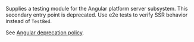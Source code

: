 Supplies a testing module for the Angular platform server subsystem.
This secondary entry point is deprecated. Use e2e tests to verify SSR
behavior instead of `TestBed`.

See [Angular deprecation policy](reference/releases#deprecation-policy).
